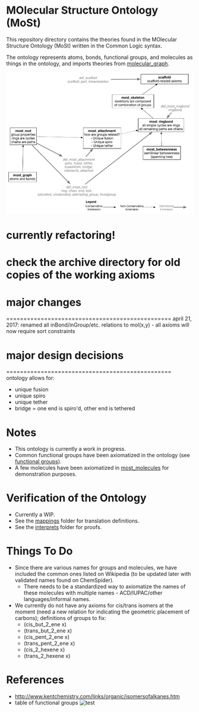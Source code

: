 # MOlecular Structure Ontology (MoSt)

This repository directory contains the theories found in the MOlecular Structure Ontology (MoSt) written in the Common Logic syntax.

The ontology represents atoms, bonds, functional groups, and molecules as things in the ontology, and imports theories from [molecular_graph](https://github.com/gruninger/colore/blob/master/ontologies/molecular_graph/).

![most hierarchy](most_semantic_conditions.jpg)

# currently refactoring!
# check the archive directory for old copies of the working axioms

# major changes
================================================
april 21, 2017: renamed all inBond/inGroup/etc. relations to mol(x,y) - all axioms will now require sort constraints

# major design decisions
================================================
ontology allows for:
- unique fusion
- unique spiro
- unique tether
- bridge = one end is spiro'd, other end is tethered

Notes
================================================
- This ontology is currently a work in progress.
- Common functional groups have been axiomatized in the ontology (see [functional groups](http://colore.oor.net/most/definitions)).
- A few molecules have been axiomatized in [most_molecules](https://github.com/gruninger/colore/blob/master/ontologies/most/definitions/most_molecules.clif) for demonstration purposes.

Verification of the Ontology
================================================
- Currently a WIP.
- See the [mappings](https://github.com/gruninger/colore/blob/master/ontologies/most/mappings/) folder for translation definitions.
- See the [interprets](https://github.com/gruninger/colore/blob/master/ontologies/most/interprets/) folder for proofs.

Things To Do
================================================
- Since there are various names for groups and molecules, we have included the common ones listed on Wikipedia (to be updated later with validated names found on ChemSpider).
    - There needs to be a standardized way to axiomatize the names of these molecules with multiple names - ACD/IUPAC/other languages/informal names.
- We currently do not have any axioms for cis/trans isomers at the moment (need a new relation for indicating the geometric placement of carbons); definitions of groups to fix:
    - (cis_but_2_ene x)
    - (trans_but_2_ene x)
    - (cis_pent_2_ene x)
    - (trans_pent_2_ene x)
    - (cis_2_hexene x)
    - (trans_2_hexene x)
    
References
================================================
- http://www.kentchemistry.com/links/organic/isomersofalkanes.htm
- table of functional groups
![test](https://github.com/gruninger/colore/blob/master/ontologies/most/2016-02-16_004830.jpg)
